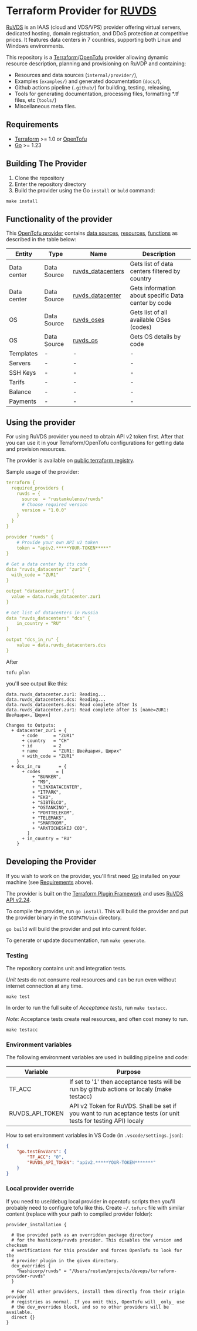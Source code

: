 # Terraform Provider for [RUVDS](https://ruvds.com)

[RuVDS](https://ruvds.com) is an IAAS (cloud and VDS/VPS) provider offering virtual servers, dedicated hosting, domain registration, and DDoS protection at competitive prices. It features data centers in 7 countries, supporting both Linux and Windows environments. 

This repository is a [Terraform](https://www.terraform.io)/[OpenTofu](https://opentofu.org/) provider allowing dynamic resource description, planning and provisioning on RuVDP and containing:

- Resources and data sources (`internal/provider/`),
- Examples (`examples/`) and generated documentation (`docs/`),
- Github actions pipeline (`.github/`) for building, testing, releasing,
- Tools for generating documentation, processing files, formatting *.tf files, etc (`tools/`)
- Miscellaneous meta files.

## Requirements

- [Terraform](https://developer.hashicorp.com/terraform/downloads) >= 1.0
or 
[OpenTofu](http://https://opentofu.org/)
- [Go](https://golang.org/doc/install) >= 1.23

## Building The Provider

1. Clone the repository
1. Enter the repository directory
1. Build the provider using the Go `install` or `buld` command:

```shell
make install
```

## Functionality of the provider

This [OpenTofu provider](https://opentofu.org/docs/language/providers/) contains 
[data sources](https://opentofu.org/docs/language/data-sources/), 
[resources](https://opentofu.org/docs/language/resources/),
[functions](https://opentofu.org/docs/language/functions/#provider-defined-functions) as described in the table below:

| Entity | Type | Name | Description
| --- | ---  | ---  | --- |
| Data center | Data Source | [ruvds_datacenters](docs/data-sources/datacenters.md) | Gets list of data centers filtered by country
| Data center | Data Source | [ruvds_datacenter](docs/data-sources/datacenter.md) | Gets information about specific Data center by code
| OS | Data Source | [ruvds_oses](docs/data-sources/oses.md) | Gets list of all available OSes (codes) |
| OS | Data Source | [ruvds_os](docs/data-sources/os.md) | Gets OS details by code |
| Templates | - | - | - |
| Servers | - | - | - |
| SSH Keys | - | - | - |
| Tarifs | - | - | - |
| Balance | - | - | - |
| Payments | - | - | - |

## Using the provider

For using RuVDS provider you need to obtain API v2 token first. After that you can use it in your Terraform/OpenTofu configurations for getting data and provision resources.

The provider is available on [public terraform registry](https://registry.terraform.io/providers/rustamkulenov/ruvds/latest).

Sample usage of the provider:
```yaml
terraform {
  required_providers {
    ruvds = {
      source  = "rustamkulenov/ruvds"
      # Choose required version
      version = "1.0.0"
    }
  }
}

provider "ruvds" {
    # Provide your own API v2 token
    token = "apiv2.*****YOUR-TOKEN*****"
}

# Get a data center by its code
data "ruvds_datacenter" "zur1" {
  with_code = "ZUR1"
}

output "datacenter_zur1" {
  value = data.ruvds_datacenter.zur1
}

# Get list of datacenters in Russia
data "ruvds_datacenters" "dcs" {
    in_country = "RU"
}

output "dcs_in_ru" {
    value = data.ruvds_datacenters.dcs
}
```

After 
```shell
tofu plan
```

you'll see output like this:

```text
data.ruvds_datacenter.zur1: Reading...
data.ruvds_datacenters.dcs: Reading...
data.ruvds_datacenters.dcs: Read complete after 1s
data.ruvds_datacenter.zur1: Read complete after 1s [name=ZUR1: Швейцария, Цюрих]

Changes to Outputs:
  + datacenter_zur1 = {
      + code      = "ZUR1"
      + country   = "CH"
      + id        = 2
      + name      = "ZUR1: Швейцария, Цюрих"
      + with_code = "ZUR1"
    }
  + dcs_in_ru       = {
      + codes      = [
          + "BUNKER",
          + "M9",
          + "LINXDATACENTER",
          + "ITPARK",
          + "EKB",
          + "SIBTELCO",
          + "OSTANKINO",
          + "PORTTELEKOM",
          + "TELEMAKS",
          + "SMARTKOM",
          + "ARKTICHESKIJ COD",
        ]
      + in_country = "RU"
    }
```
## Developing the Provider

If you wish to work on the provider, you'll first need [Go](http://www.golang.org) installed on your machine (see [Requirements](#requirements) above).

The provider is built on the [Terraform Plugin Framework](https://github.com/hashicorp/terraform-plugin-framework) and uses [RuVDS API v2.24](https://ruvds.com/api-docs/).

To compile the provider, run `go install`. This will build the provider and put the provider binary in the `$GOPATH/bin` directory.

`go build` will build the provider and put into current folder.

To generate or update documentation, run `make generate`.

### Testing

The repository contains unit and integration tests.

_Unit tests_ do not consume real resources and can be run even without internet connection at any time.
```shell
make test
```

In order to run the full suite of _Acceptance tests_, run `make testacc`.

*Note:* Acceptance tests create real resources, and often cost money to run.

```shell
make testacc
```

### Environment variables

The following environment variables are used in building pipeline and code:

| Variable | Purpose |
| -- | -- |
| TF_ACC | If set to '1' then acceptance tests will be run by github actions or localy (make testacc) |
| RUVDS_API_TOKEN  | API v2 Token for RuVDS. Shall be set if you want to run aceptance tests (or unit tests for testing API) localy |

How to set environment variables in VS Code (in `.vscode/settings.json`):

```json
{
    "go.testEnvVars": {        
        "TF_ACC": "0",
        "RUVDS_API_TOKEN": "apiv2.*****YOUR-TOKEN*******"
    }
}
```

### Local provider override

If you need to use/debug local provider in opentofu scripts then you'll probably need to configure tofu like this. Create `~/.tofurc` file with similar content (replace with your path to compiled provider folder):

```text
provider_installation {

  # Use provided path as an overridden package directory
  # for the hashicorp/ruvds provider. This disables the version and checksum
  # verifications for this provider and forces OpenTofu to look for the
  # provider plugin in the given directory.
  dev_overrides {
    "hashicorp/ruvds" = "/Users/rustam/projects/devops/terraform-provider-ruvds"
  }

  # For all other providers, install them directly from their origin provider
  # registries as normal. If you omit this, OpenTofu will _only_ use
  # the dev_overrides block, and so no other providers will be available.
  direct {}
}
```
